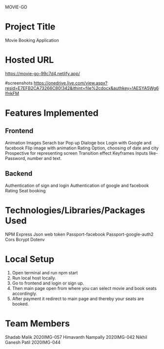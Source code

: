 MOVIE-GO
# Project Title

Movie Booking Application

# Hosted URL
https://movie-go-99c7d4.netlify.app/

#screenshots
https://onedrive.live.com/view.aspx?resid=E7EFB2CA73266C80!342&ithint=file%2cdocx&authkey=!AESYA5Wg6lfnkFM

# Features Implemented

## Frontend
Animation
Images 
Serach bar
Pop up Dialoge box
Login with Google and facebook
Flip image with animation
Rating Option, choosing of date and city
Prospective for representing screen
Transition effect
Keyframes
Inputs like- Password, number and text.
  
## Backend
Authentication of sign and login
Authentication of google and facebook
Rating
Seat booking



# Technologies/Libraries/Packages Used
NPM 
Express
Json web token
Passport-facebook
Passport-google-auth2
Cors
Bcrypt
Dotenv

# Local Setup
1.	Open terminal and run npm start
2.	Run local host locally.
3.	Go to frontend and login or sign up.
4.	Then main page open from where you can select movie and book seats accordingly.
5.	After payment it redirect to main page and thereby your seats are booked.


# Team Members
Shadab Malik 2020IMG-057
Himavanth Nampally 2020IMG-042
Nikhil Ganesh Patil 2020IMG-044
